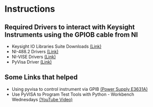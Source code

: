# Instructions

## Required Drivers to interact with Keysight Instruments using the GPIOB cable from NI
- Keysight IO Libraries Suite Downloads [(Link)](https://www.keysight.com/us/en/lib/software-detail/computer-software/io-libraries-suite-downloads-2175637.html)
- NI-488.2 Drivers [(Link)](https://www.ni.com/en-us/support/downloads/drivers/download.ni-488-2.html#467646)
- NI-VISE Drivers [(Link)](https://www.ni.com/en-us/support/downloads/drivers/download.ni-visa.html#480875)
- PyVisa Driver [(Link)](https://pyvisa.readthedocs.io/en/latest/index.html)

## Some Links that helped
- Using pyvisa to control instrument via GPIB [(Power Supply E3631A)](https://github.com/MarkDing/GPIB-pyvisa) 
- Use PyVISA to Program Test Tools with Python - Workbench Wednesdays [(YouTube Video)](https://www.youtube.com/watch?v=1HQxnz3P9P4)
